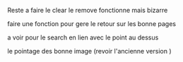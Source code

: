 Reste a faire le clear le remove fonctionne mais bizarre

faire une fonction pour gere le retour sur les bonne pages

a voir pour le search en lien avec le point au dessus 

le pointage des bonne image (revoir l'ancienne version )

